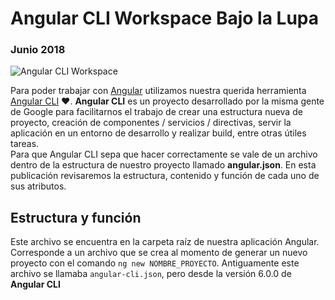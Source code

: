 # Angular CLI Workspace Bajo la Lupa
### Junio 2018

![Angular CLI Workspace](http://nicoavila.s3.amazonaws.com/articulos/11_01angular-cli-workspace.jpg)

Para poder trabajar con [Angular](https://angular.io/) utilizamos nuestra querida herramienta [Angular CLI](https://cli.angular.io/) :heart:. **Angular CLI** es un proyecto desarrollado por la misma gente de Google para facilitarnos el trabajo de crear una estructura nueva de proyecto, creación de componentes / servicios / directivas, servir la aplicación en un entorno de desarrollo y realizar build, entre otras útiles tareas.  
Para que Angular CLI sepa que hacer correctamente se vale de un archivo dentro de la estructura de nuestro proyecto llamado **angular.json**. En esta publicación revisaremos la estructura, contenido y función de cada uno de sus atributos.

## Estructura y función
Este archivo se encuentra en la carpeta raíz de nuestra aplicación Angular. Corresponde a un archivo que se crea al momento de generar un nuevo proyecto con el comando ```ng new NOMBRE_PROYECTO```. Antiguamente este archivo se llamaba ```angular-cli.json```, pero desde la versión 6.0.0 de **Angular CLI**